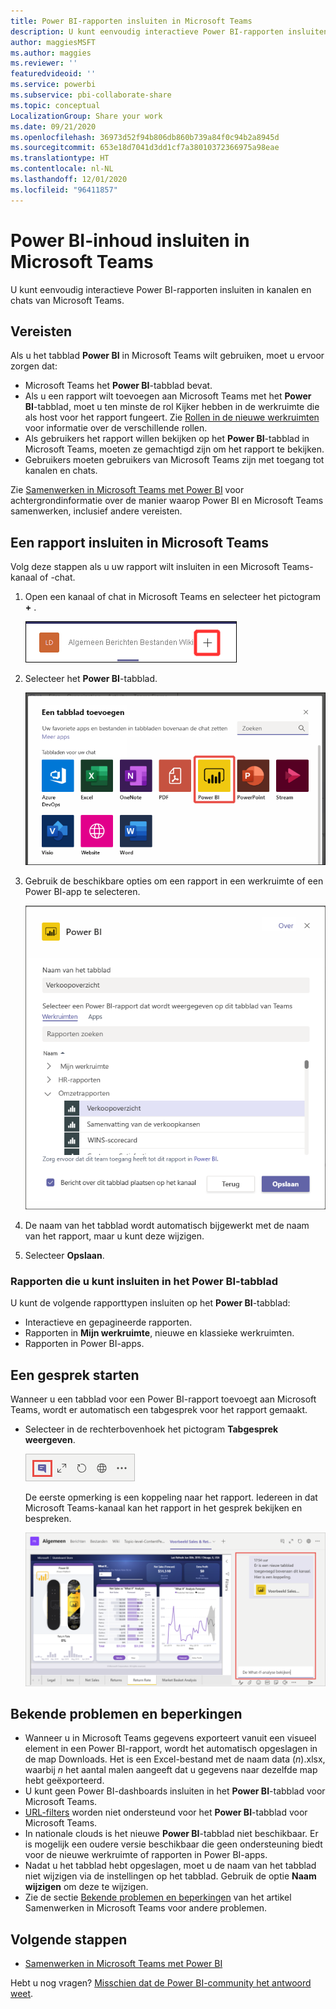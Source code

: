```yaml
---
title: Power BI-rapporten insluiten in Microsoft Teams
description: U kunt eenvoudig interactieve Power BI-rapporten insluiten in kanalen en chats van Microsoft Teams. .
author: maggiesMSFT
ms.author: maggies
ms.reviewer: ''
featuredvideoid: ''
ms.service: powerbi
ms.subservice: pbi-collaborate-share
ms.topic: conceptual
LocalizationGroup: Share your work
ms.date: 09/21/2020
ms.openlocfilehash: 36973d52f94b806db860b739a84f0c94b2a8945d
ms.sourcegitcommit: 653e18d7041d3dd1cf7a38010372366975a98eae
ms.translationtype: HT
ms.contentlocale: nl-NL
ms.lasthandoff: 12/01/2020
ms.locfileid: "96411857"
---
```

# <a name="embed-power-bi-content-in-microsoft-teams"></a>Power BI-inhoud insluiten in Microsoft Teams

U kunt eenvoudig interactieve Power BI-rapporten insluiten in kanalen en chats van Microsoft Teams. 

## <a name="requirements"></a>Vereisten

Als u het tabblad **Power BI** in Microsoft Teams wilt gebruiken, moet u ervoor zorgen dat:

- Microsoft Teams het **Power BI**-tabblad bevat.
- Als u een rapport wilt toevoegen aan Microsoft Teams met het **Power BI**-tabblad, moet u ten minste de rol Kijker hebben in de werkruimte die als host voor het rapport fungeert. Zie [Rollen in de nieuwe werkruimten](service-new-workspaces.md#roles-in-the-new-workspaces) voor informatie over de verschillende rollen.
- Als gebruikers het rapport willen bekijken op het **Power BI**-tabblad in Microsoft Teams, moeten ze gemachtigd zijn om het rapport te bekijken.
- Gebruikers moeten gebruikers van Microsoft Teams zijn met toegang tot kanalen en chats.

Zie [Samenwerken in Microsoft Teams met Power BI](service-embed-report-microsoft-teams.md) voor achtergrondinformatie over de manier waarop Power BI en Microsoft Teams samenwerken, inclusief andere vereisten.

## <a name="embed-a-report-in-microsoft-teams"></a>Een rapport insluiten in Microsoft Teams

Volg deze stappen als u uw rapport wilt insluiten in een Microsoft Teams-kanaal of -chat.

1. Open een kanaal of chat in Microsoft Teams en selecteer het pictogram **+** .

    ![Schermopname van Een tabblad toevoegen aan een kanaal of chat.](media/service-embed-report-microsoft-teams/service-embed-report-microsoft-teams-add.png)

1. Selecteer het **Power BI**-tabblad.

    ![Schermopname van een lijst met Microsoft Teams-tabbladen waarin Power BI wordt weergegeven.](media/service-embed-report-microsoft-teams/service-embed-report-microsoft-teams-tab.png)

1. Gebruik de beschikbare opties om een rapport in een werkruimte of een Power BI-app te selecteren.

    ![Schermopname van instellingen voor het Power BI-tabblad voor Microsoft Teams.](media/service-embed-report-microsoft-teams/service-embed-report-microsoft-teams-tab-settings.png)

1. De naam van het tabblad wordt automatisch bijgewerkt met de naam van het rapport, maar u kunt deze wijzigen.

1. Selecteer **Opslaan**.

### <a name="reports-you-can-embed-on-the-power-bi-tab"></a>Rapporten die u kunt insluiten in het Power BI-tabblad

U kunt de volgende rapporttypen insluiten op het **Power BI**-tabblad:

- Interactieve en gepagineerde rapporten.
- Rapporten in **Mijn werkruimte**, nieuwe en klassieke werkruimten.
- Rapporten in Power BI-apps.

## <a name="start-a-conversation"></a>Een gesprek starten

Wanneer u een tabblad voor een Power BI-rapport toevoegt aan Microsoft Teams, wordt er automatisch een tabgesprek voor het rapport gemaakt.

- Selecteer in de rechterbovenhoek het pictogram **Tabgesprek weergeven**.

    ![Schermopname van het pictogram Tabgesprek weergeven.](media/service-embed-report-microsoft-teams/power-bi-teams-conversation-icon.png)

    De eerste opmerking is een koppeling naar het rapport. Iedereen in dat Microsoft Teams-kanaal kan het rapport in het gesprek bekijken en bespreken.

    ![Schermopname van Tabgesprek.](media/service-embed-report-microsoft-teams/power-bi-teams-conversation-tab.png)

## <a name="known-issues-and-limitations"></a>Bekende problemen en beperkingen

- Wanneer u in Microsoft Teams gegevens exporteert vanuit een visueel element in een Power BI-rapport, wordt het automatisch opgeslagen in de map Downloads. Het is een Excel-bestand met de naam data (*n*).xlsx, waarbij *n* het aantal malen aangeeft dat u gegevens naar dezelfde map hebt geëxporteerd.
- U kunt geen Power BI-dashboards insluiten in het **Power BI**-tabblad voor Microsoft Teams.
- [URL-filters](service-url-filters.md) worden niet ondersteund voor het **Power BI**-tabblad voor Microsoft Teams.
- In nationale clouds is het nieuwe **Power BI**-tabblad niet beschikbaar. Er is mogelijk een oudere versie beschikbaar die geen ondersteuning biedt voor de nieuwe werkruimte of rapporten in Power BI-apps.
- Nadat u het tabblad hebt opgeslagen, moet u de naam van het tabblad niet wijzigen via de instellingen op het tabblad. Gebruik de optie **Naam wijzigen** om deze te wijzigen.
- Zie de sectie [Bekende problemen en beperkingen](service-collaborate-microsoft-teams.md#known-issues-and-limitations) van het artikel Samenwerken in Microsoft Teams voor andere problemen.

## <a name="next-steps"></a>Volgende stappen

- [Samenwerken in Microsoft Teams met Power BI](service-collaborate-microsoft-teams.md)

Hebt u nog vragen? [Misschien dat de Power BI-community het antwoord weet](https://community.powerbi.com/).
